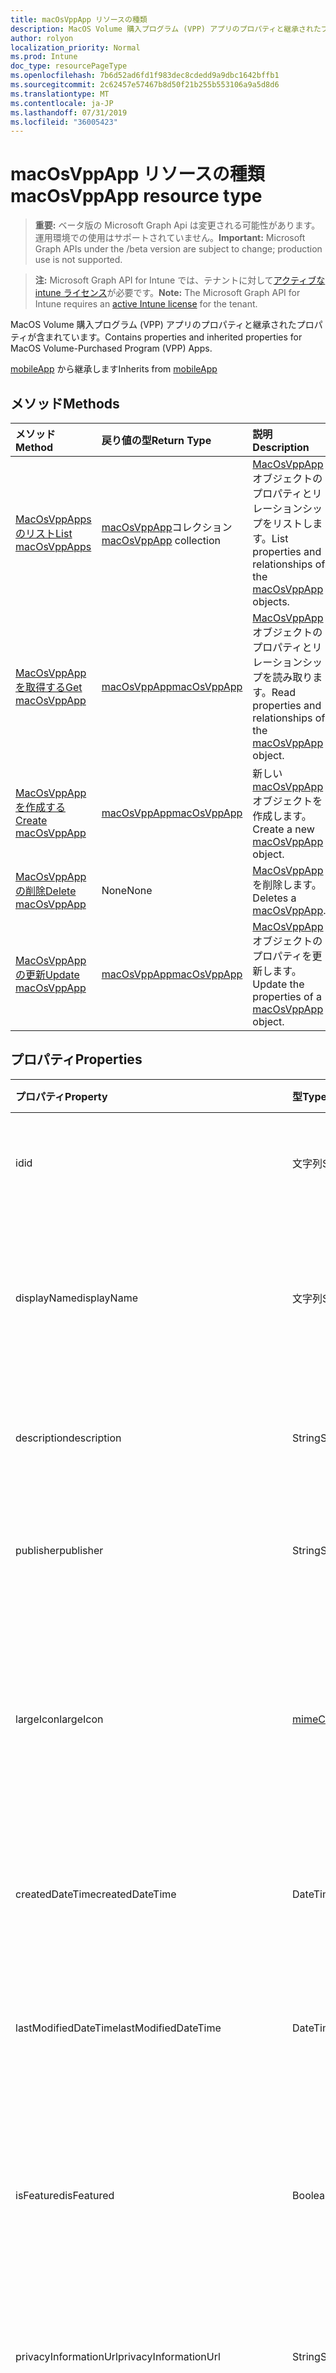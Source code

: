 ```yaml
---
title: macOsVppApp リソースの種類
description: MacOS Volume 購入プログラム (VPP) アプリのプロパティと継承されたプロパティが含まれています。
author: rolyon
localization_priority: Normal
ms.prod: Intune
doc_type: resourcePageType
ms.openlocfilehash: 7b6d52ad6fd1f983dec8cdedd9a9dbc1642bffb1
ms.sourcegitcommit: 2c62457e57467b8d50f21b255b553106a9a5d8d6
ms.translationtype: MT
ms.contentlocale: ja-JP
ms.lasthandoff: 07/31/2019
ms.locfileid: "36005423"
---
```

# <a name="macosvppapp-resource-type"></a><span data-ttu-id="06d32-103">macOsVppApp リソースの種類</span><span class="sxs-lookup"><span data-stu-id="06d32-103">macOsVppApp resource type</span></span>

> <span data-ttu-id="06d32-104">**重要:** ベータ版の Microsoft Graph Api は変更される可能性があります。運用環境での使用はサポートされていません。</span><span class="sxs-lookup"><span data-stu-id="06d32-104">**Important:** Microsoft Graph APIs under the /beta version are subject to change; production use is not supported.</span></span>

> <span data-ttu-id="06d32-105">**注:** Microsoft Graph API for Intune では、テナントに対して[アクティブな intune ライセンス](https://go.microsoft.com/fwlink/?linkid=839381)が必要です。</span><span class="sxs-lookup"><span data-stu-id="06d32-105">**Note:** The Microsoft Graph API for Intune requires an [active Intune license](https://go.microsoft.com/fwlink/?linkid=839381) for the tenant.</span></span>

<span data-ttu-id="06d32-106">MacOS Volume 購入プログラム (VPP) アプリのプロパティと継承されたプロパティが含まれています。</span><span class="sxs-lookup"><span data-stu-id="06d32-106">Contains properties and inherited properties for MacOS Volume-Purchased Program (VPP) Apps.</span></span>


<span data-ttu-id="06d32-107">[mobileApp](../resources/intune-apps-mobileapp.md) から継承します</span><span class="sxs-lookup"><span data-stu-id="06d32-107">Inherits from [mobileApp](../resources/intune-apps-mobileapp.md)</span></span>

## <a name="methods"></a><span data-ttu-id="06d32-108">メソッド</span><span class="sxs-lookup"><span data-stu-id="06d32-108">Methods</span></span>
|<span data-ttu-id="06d32-109">メソッド</span><span class="sxs-lookup"><span data-stu-id="06d32-109">Method</span></span>|<span data-ttu-id="06d32-110">戻り値の型</span><span class="sxs-lookup"><span data-stu-id="06d32-110">Return Type</span></span>|<span data-ttu-id="06d32-111">説明</span><span class="sxs-lookup"><span data-stu-id="06d32-111">Description</span></span>|
|:---|:---|:---|
|[<span data-ttu-id="06d32-112">MacOsVppApps のリスト</span><span class="sxs-lookup"><span data-stu-id="06d32-112">List macOsVppApps</span></span>](../api/intune-apps-macosvppapp-list.md)|<span data-ttu-id="06d32-113">[macOsVppApp](../resources/intune-apps-macosvppapp.md)コレクション</span><span class="sxs-lookup"><span data-stu-id="06d32-113">[macOsVppApp](../resources/intune-apps-macosvppapp.md) collection</span></span>|<span data-ttu-id="06d32-114">[MacOsVppApp](../resources/intune-apps-macosvppapp.md)オブジェクトのプロパティとリレーションシップをリストします。</span><span class="sxs-lookup"><span data-stu-id="06d32-114">List properties and relationships of the [macOsVppApp](../resources/intune-apps-macosvppapp.md) objects.</span></span>|
|[<span data-ttu-id="06d32-115">MacOsVppApp を取得する</span><span class="sxs-lookup"><span data-stu-id="06d32-115">Get macOsVppApp</span></span>](../api/intune-apps-macosvppapp-get.md)|[<span data-ttu-id="06d32-116">macOsVppApp</span><span class="sxs-lookup"><span data-stu-id="06d32-116">macOsVppApp</span></span>](../resources/intune-apps-macosvppapp.md)|<span data-ttu-id="06d32-117">[MacOsVppApp](../resources/intune-apps-macosvppapp.md)オブジェクトのプロパティとリレーションシップを読み取ります。</span><span class="sxs-lookup"><span data-stu-id="06d32-117">Read properties and relationships of the [macOsVppApp](../resources/intune-apps-macosvppapp.md) object.</span></span>|
|[<span data-ttu-id="06d32-118">MacOsVppApp を作成する</span><span class="sxs-lookup"><span data-stu-id="06d32-118">Create macOsVppApp</span></span>](../api/intune-apps-macosvppapp-create.md)|[<span data-ttu-id="06d32-119">macOsVppApp</span><span class="sxs-lookup"><span data-stu-id="06d32-119">macOsVppApp</span></span>](../resources/intune-apps-macosvppapp.md)|<span data-ttu-id="06d32-120">新しい[macOsVppApp](../resources/intune-apps-macosvppapp.md)オブジェクトを作成します。</span><span class="sxs-lookup"><span data-stu-id="06d32-120">Create a new [macOsVppApp](../resources/intune-apps-macosvppapp.md) object.</span></span>|
|[<span data-ttu-id="06d32-121">MacOsVppApp の削除</span><span class="sxs-lookup"><span data-stu-id="06d32-121">Delete macOsVppApp</span></span>](../api/intune-apps-macosvppapp-delete.md)|<span data-ttu-id="06d32-122">None</span><span class="sxs-lookup"><span data-stu-id="06d32-122">None</span></span>|<span data-ttu-id="06d32-123">[MacOsVppApp](../resources/intune-apps-macosvppapp.md)を削除します。</span><span class="sxs-lookup"><span data-stu-id="06d32-123">Deletes a [macOsVppApp](../resources/intune-apps-macosvppapp.md).</span></span>|
|[<span data-ttu-id="06d32-124">MacOsVppApp の更新</span><span class="sxs-lookup"><span data-stu-id="06d32-124">Update macOsVppApp</span></span>](../api/intune-apps-macosvppapp-update.md)|[<span data-ttu-id="06d32-125">macOsVppApp</span><span class="sxs-lookup"><span data-stu-id="06d32-125">macOsVppApp</span></span>](../resources/intune-apps-macosvppapp.md)|<span data-ttu-id="06d32-126">[MacOsVppApp](../resources/intune-apps-macosvppapp.md)オブジェクトのプロパティを更新します。</span><span class="sxs-lookup"><span data-stu-id="06d32-126">Update the properties of a [macOsVppApp](../resources/intune-apps-macosvppapp.md) object.</span></span>|

## <a name="properties"></a><span data-ttu-id="06d32-127">プロパティ</span><span class="sxs-lookup"><span data-stu-id="06d32-127">Properties</span></span>
|<span data-ttu-id="06d32-128">プロパティ</span><span class="sxs-lookup"><span data-stu-id="06d32-128">Property</span></span>|<span data-ttu-id="06d32-129">型</span><span class="sxs-lookup"><span data-stu-id="06d32-129">Type</span></span>|<span data-ttu-id="06d32-130">説明</span><span class="sxs-lookup"><span data-stu-id="06d32-130">Description</span></span>|
|:---|:---|:---|
|<span data-ttu-id="06d32-131">id</span><span class="sxs-lookup"><span data-stu-id="06d32-131">id</span></span>|<span data-ttu-id="06d32-132">文字列</span><span class="sxs-lookup"><span data-stu-id="06d32-132">String</span></span>|<span data-ttu-id="06d32-133">エンティティのキー。</span><span class="sxs-lookup"><span data-stu-id="06d32-133">Key of the entity.</span></span> <span data-ttu-id="06d32-134">[mobileApp](../resources/intune-apps-mobileapp.md) から継承します</span><span class="sxs-lookup"><span data-stu-id="06d32-134">Inherited from [mobileApp](../resources/intune-apps-mobileapp.md)</span></span>|
|<span data-ttu-id="06d32-135">displayName</span><span class="sxs-lookup"><span data-stu-id="06d32-135">displayName</span></span>|<span data-ttu-id="06d32-136">文字列</span><span class="sxs-lookup"><span data-stu-id="06d32-136">String</span></span>|<span data-ttu-id="06d32-137">管理者が提供またはインポートしたアプリのタイトル。</span><span class="sxs-lookup"><span data-stu-id="06d32-137">The admin provided or imported title of the app.</span></span> <span data-ttu-id="06d32-138">[mobileApp](../resources/intune-apps-mobileapp.md) から継承します</span><span class="sxs-lookup"><span data-stu-id="06d32-138">Inherited from [mobileApp](../resources/intune-apps-mobileapp.md)</span></span>|
|<span data-ttu-id="06d32-139">description</span><span class="sxs-lookup"><span data-stu-id="06d32-139">description</span></span>|<span data-ttu-id="06d32-140">String</span><span class="sxs-lookup"><span data-stu-id="06d32-140">String</span></span>|<span data-ttu-id="06d32-141">アプリの説明。</span><span class="sxs-lookup"><span data-stu-id="06d32-141">The description of the app.</span></span> <span data-ttu-id="06d32-142">[mobileApp](../resources/intune-apps-mobileapp.md) から継承します</span><span class="sxs-lookup"><span data-stu-id="06d32-142">Inherited from [mobileApp](../resources/intune-apps-mobileapp.md)</span></span>|
|<span data-ttu-id="06d32-143">publisher</span><span class="sxs-lookup"><span data-stu-id="06d32-143">publisher</span></span>|<span data-ttu-id="06d32-144">String</span><span class="sxs-lookup"><span data-stu-id="06d32-144">String</span></span>|<span data-ttu-id="06d32-145">アプリの発行元。</span><span class="sxs-lookup"><span data-stu-id="06d32-145">The publisher of the app.</span></span> <span data-ttu-id="06d32-146">[mobileApp](../resources/intune-apps-mobileapp.md) から継承します</span><span class="sxs-lookup"><span data-stu-id="06d32-146">Inherited from [mobileApp](../resources/intune-apps-mobileapp.md)</span></span>|
|<span data-ttu-id="06d32-147">largeIcon</span><span class="sxs-lookup"><span data-stu-id="06d32-147">largeIcon</span></span>|[<span data-ttu-id="06d32-148">mimeContent</span><span class="sxs-lookup"><span data-stu-id="06d32-148">mimeContent</span></span>](../resources/intune-shared-mimecontent.md)|<span data-ttu-id="06d32-149">アプリの詳細に表示され、アイコンのアップロードに使用される大きいアイコン。</span><span class="sxs-lookup"><span data-stu-id="06d32-149">The large icon, to be displayed in the app details and used for upload of the icon.</span></span> <span data-ttu-id="06d32-150">[mobileApp](../resources/intune-apps-mobileapp.md) から継承します</span><span class="sxs-lookup"><span data-stu-id="06d32-150">Inherited from [mobileApp](../resources/intune-apps-mobileapp.md)</span></span>|
|<span data-ttu-id="06d32-151">createdDateTime</span><span class="sxs-lookup"><span data-stu-id="06d32-151">createdDateTime</span></span>|<span data-ttu-id="06d32-152">DateTimeOffset</span><span class="sxs-lookup"><span data-stu-id="06d32-152">DateTimeOffset</span></span>|<span data-ttu-id="06d32-153">アプリが作成された日時。</span><span class="sxs-lookup"><span data-stu-id="06d32-153">The date and time the app was created.</span></span> <span data-ttu-id="06d32-154">[mobileApp](../resources/intune-apps-mobileapp.md) から継承します</span><span class="sxs-lookup"><span data-stu-id="06d32-154">Inherited from [mobileApp](../resources/intune-apps-mobileapp.md)</span></span>|
|<span data-ttu-id="06d32-155">lastModifiedDateTime</span><span class="sxs-lookup"><span data-stu-id="06d32-155">lastModifiedDateTime</span></span>|<span data-ttu-id="06d32-156">DateTimeOffset</span><span class="sxs-lookup"><span data-stu-id="06d32-156">DateTimeOffset</span></span>|<span data-ttu-id="06d32-157">アプリが最後に変更された日時。</span><span class="sxs-lookup"><span data-stu-id="06d32-157">The date and time the app was last modified.</span></span> <span data-ttu-id="06d32-158">[mobileApp](../resources/intune-apps-mobileapp.md) から継承します</span><span class="sxs-lookup"><span data-stu-id="06d32-158">Inherited from [mobileApp](../resources/intune-apps-mobileapp.md)</span></span>|
|<span data-ttu-id="06d32-159">isFeatured</span><span class="sxs-lookup"><span data-stu-id="06d32-159">isFeatured</span></span>|<span data-ttu-id="06d32-160">Boolean</span><span class="sxs-lookup"><span data-stu-id="06d32-160">Boolean</span></span>|<span data-ttu-id="06d32-161">アプリが管理者のおすすめとしてマークされたかどうかを示す値。[mobileApp](../resources/intune-apps-mobileapp.md) から継承します</span><span class="sxs-lookup"><span data-stu-id="06d32-161">The value indicating whether the app is marked as featured by the admin. Inherited from [mobileApp](../resources/intune-apps-mobileapp.md)</span></span>|
|<span data-ttu-id="06d32-162">privacyInformationUrl</span><span class="sxs-lookup"><span data-stu-id="06d32-162">privacyInformationUrl</span></span>|<span data-ttu-id="06d32-163">String</span><span class="sxs-lookup"><span data-stu-id="06d32-163">String</span></span>|<span data-ttu-id="06d32-164">プライバシーに関する声明の URL。</span><span class="sxs-lookup"><span data-stu-id="06d32-164">The privacy statement Url.</span></span> <span data-ttu-id="06d32-165">[mobileApp](../resources/intune-apps-mobileapp.md) から継承します</span><span class="sxs-lookup"><span data-stu-id="06d32-165">Inherited from [mobileApp](../resources/intune-apps-mobileapp.md)</span></span>|
|<span data-ttu-id="06d32-166">informationUrl</span><span class="sxs-lookup"><span data-stu-id="06d32-166">informationUrl</span></span>|<span data-ttu-id="06d32-167">String</span><span class="sxs-lookup"><span data-stu-id="06d32-167">String</span></span>|<span data-ttu-id="06d32-168">詳細情報の URL。</span><span class="sxs-lookup"><span data-stu-id="06d32-168">The more information Url.</span></span> <span data-ttu-id="06d32-169">[mobileApp](../resources/intune-apps-mobileapp.md) から継承します</span><span class="sxs-lookup"><span data-stu-id="06d32-169">Inherited from [mobileApp](../resources/intune-apps-mobileapp.md)</span></span>|
|<span data-ttu-id="06d32-170">owner</span><span class="sxs-lookup"><span data-stu-id="06d32-170">owner</span></span>|<span data-ttu-id="06d32-171">String</span><span class="sxs-lookup"><span data-stu-id="06d32-171">String</span></span>|<span data-ttu-id="06d32-172">アプリの所有者。</span><span class="sxs-lookup"><span data-stu-id="06d32-172">The owner of the app.</span></span> <span data-ttu-id="06d32-173">[mobileApp](../resources/intune-apps-mobileapp.md) から継承します</span><span class="sxs-lookup"><span data-stu-id="06d32-173">Inherited from [mobileApp](../resources/intune-apps-mobileapp.md)</span></span>|
|<span data-ttu-id="06d32-174">developer</span><span class="sxs-lookup"><span data-stu-id="06d32-174">developer</span></span>|<span data-ttu-id="06d32-175">String</span><span class="sxs-lookup"><span data-stu-id="06d32-175">String</span></span>|<span data-ttu-id="06d32-176">アプリの開発者。</span><span class="sxs-lookup"><span data-stu-id="06d32-176">The developer of the app.</span></span> <span data-ttu-id="06d32-177">[mobileApp](../resources/intune-apps-mobileapp.md) から継承します</span><span class="sxs-lookup"><span data-stu-id="06d32-177">Inherited from [mobileApp](../resources/intune-apps-mobileapp.md)</span></span>|
|<span data-ttu-id="06d32-178">notes</span><span class="sxs-lookup"><span data-stu-id="06d32-178">notes</span></span>|<span data-ttu-id="06d32-179">String</span><span class="sxs-lookup"><span data-stu-id="06d32-179">String</span></span>|<span data-ttu-id="06d32-180">アプリ用のメモ。</span><span class="sxs-lookup"><span data-stu-id="06d32-180">Notes for the app.</span></span> <span data-ttu-id="06d32-181">[mobileApp](../resources/intune-apps-mobileapp.md) から継承します</span><span class="sxs-lookup"><span data-stu-id="06d32-181">Inherited from [mobileApp](../resources/intune-apps-mobileapp.md)</span></span>|
|<span data-ttu-id="06d32-182">uploadState</span><span class="sxs-lookup"><span data-stu-id="06d32-182">uploadState</span></span>|<span data-ttu-id="06d32-183">Int32</span><span class="sxs-lookup"><span data-stu-id="06d32-183">Int32</span></span>|<span data-ttu-id="06d32-184">アップロード状態。</span><span class="sxs-lookup"><span data-stu-id="06d32-184">The upload state.</span></span> <span data-ttu-id="06d32-185">[mobileApp](../resources/intune-apps-mobileapp.md) から継承します</span><span class="sxs-lookup"><span data-stu-id="06d32-185">Inherited from [mobileApp](../resources/intune-apps-mobileapp.md)</span></span>|
|<span data-ttu-id="06d32-186">publishingState</span><span class="sxs-lookup"><span data-stu-id="06d32-186">publishingState</span></span>|[<span data-ttu-id="06d32-187">mobileAppPublishingState</span><span class="sxs-lookup"><span data-stu-id="06d32-187">mobileAppPublishingState</span></span>](../resources/intune-apps-mobileapppublishingstate.md)|<span data-ttu-id="06d32-188">アプリの発行の状態。</span><span class="sxs-lookup"><span data-stu-id="06d32-188">The publishing state for the app.</span></span> <span data-ttu-id="06d32-189">アプリが発行されていない限り、アプリを割り当てることができません。</span><span class="sxs-lookup"><span data-stu-id="06d32-189">The app cannot be assigned unless the app is published.</span></span> <span data-ttu-id="06d32-190">[MobileApp](../resources/intune-apps-mobileapp.md)から継承されます。</span><span class="sxs-lookup"><span data-stu-id="06d32-190">Inherited from [mobileApp](../resources/intune-apps-mobileapp.md).</span></span> <span data-ttu-id="06d32-191">可能な値は、`notPublished`、`processing`、`published` です。</span><span class="sxs-lookup"><span data-stu-id="06d32-191">Possible values are: `notPublished`, `processing`, `published`.</span></span>|
|<span data-ttu-id="06d32-192">isAssigned</span><span class="sxs-lookup"><span data-stu-id="06d32-192">isAssigned</span></span>|<span data-ttu-id="06d32-193">Boolean</span><span class="sxs-lookup"><span data-stu-id="06d32-193">Boolean</span></span>|<span data-ttu-id="06d32-194">アプリが少なくとも1つのグループに割り当てられているかどうかを示す値。</span><span class="sxs-lookup"><span data-stu-id="06d32-194">The value indicating whether the app is assigned to at least one group.</span></span> <span data-ttu-id="06d32-195">[mobileApp](../resources/intune-apps-mobileapp.md) から継承します</span><span class="sxs-lookup"><span data-stu-id="06d32-195">Inherited from [mobileApp](../resources/intune-apps-mobileapp.md)</span></span>|
|<span data-ttu-id="06d32-196">roleScopeTagIds</span><span class="sxs-lookup"><span data-stu-id="06d32-196">roleScopeTagIds</span></span>|<span data-ttu-id="06d32-197">文字列コレクション</span><span class="sxs-lookup"><span data-stu-id="06d32-197">String collection</span></span>|<span data-ttu-id="06d32-198">このモバイルアプリの範囲タグ id のリスト。</span><span class="sxs-lookup"><span data-stu-id="06d32-198">List of scope tag ids for this mobile app.</span></span> <span data-ttu-id="06d32-199">[mobileApp](../resources/intune-apps-mobileapp.md) から継承します</span><span class="sxs-lookup"><span data-stu-id="06d32-199">Inherited from [mobileApp](../resources/intune-apps-mobileapp.md)</span></span>|
|<span data-ttu-id="06d32-200">dependentAppCount</span><span class="sxs-lookup"><span data-stu-id="06d32-200">dependentAppCount</span></span>|<span data-ttu-id="06d32-201">Int32</span><span class="sxs-lookup"><span data-stu-id="06d32-201">Int32</span></span>|<span data-ttu-id="06d32-202">子アプリが持つ依存関係の合計数。</span><span class="sxs-lookup"><span data-stu-id="06d32-202">The total number of dependencies the child app has.</span></span> <span data-ttu-id="06d32-203">[mobileApp](../resources/intune-apps-mobileapp.md) から継承します</span><span class="sxs-lookup"><span data-stu-id="06d32-203">Inherited from [mobileApp](../resources/intune-apps-mobileapp.md)</span></span>|
|<span data-ttu-id="06d32-204">usedLicenseCount</span><span class="sxs-lookup"><span data-stu-id="06d32-204">usedLicenseCount</span></span>|<span data-ttu-id="06d32-205">Int32</span><span class="sxs-lookup"><span data-stu-id="06d32-205">Int32</span></span>|<span data-ttu-id="06d32-206">使用中の VPP ライセンスの数。</span><span class="sxs-lookup"><span data-stu-id="06d32-206">The number of VPP licenses in use.</span></span>|
|<span data-ttu-id="06d32-207">totalLicenseCount</span><span class="sxs-lookup"><span data-stu-id="06d32-207">totalLicenseCount</span></span>|<span data-ttu-id="06d32-208">Int32</span><span class="sxs-lookup"><span data-stu-id="06d32-208">Int32</span></span>|<span data-ttu-id="06d32-209">VPP ライセンスの総数。</span><span class="sxs-lookup"><span data-stu-id="06d32-209">The total number of VPP licenses.</span></span>|
|<span data-ttu-id="06d32-210">releaseDateTime</span><span class="sxs-lookup"><span data-stu-id="06d32-210">releaseDateTime</span></span>|<span data-ttu-id="06d32-211">DateTimeOffset</span><span class="sxs-lookup"><span data-stu-id="06d32-211">DateTimeOffset</span></span>|<span data-ttu-id="06d32-212">VPP アプリケーションのリリースの日時。</span><span class="sxs-lookup"><span data-stu-id="06d32-212">The VPP application release date and time.</span></span>|
|<span data-ttu-id="06d32-213">appStoreUrl</span><span class="sxs-lookup"><span data-stu-id="06d32-213">appStoreUrl</span></span>|<span data-ttu-id="06d32-214">String</span><span class="sxs-lookup"><span data-stu-id="06d32-214">String</span></span>|<span data-ttu-id="06d32-215">ストアの URL。</span><span class="sxs-lookup"><span data-stu-id="06d32-215">The store URL.</span></span>|
|<span data-ttu-id="06d32-216">licensingType</span><span class="sxs-lookup"><span data-stu-id="06d32-216">licensingType</span></span>|[<span data-ttu-id="06d32-217">vppLicensingType</span><span class="sxs-lookup"><span data-stu-id="06d32-217">vppLicensingType</span></span>](../resources/intune-apps-vpplicensingtype.md)|<span data-ttu-id="06d32-218">サポートされているライセンスの種類。</span><span class="sxs-lookup"><span data-stu-id="06d32-218">The supported License Type.</span></span>|
|<span data-ttu-id="06d32-219">vppTokenOrganizationName</span><span class="sxs-lookup"><span data-stu-id="06d32-219">vppTokenOrganizationName</span></span>|<span data-ttu-id="06d32-220">文字列</span><span class="sxs-lookup"><span data-stu-id="06d32-220">String</span></span>|<span data-ttu-id="06d32-221">Apple ボリューム購入プログラムのトークンに関連付けられている組織</span><span class="sxs-lookup"><span data-stu-id="06d32-221">The organization associated with the Apple Volume Purchase Program Token</span></span>|
|<span data-ttu-id="06d32-222">vppTokenAccountType</span><span class="sxs-lookup"><span data-stu-id="06d32-222">vppTokenAccountType</span></span>|[<span data-ttu-id="06d32-223">vppTokenAccountType</span><span class="sxs-lookup"><span data-stu-id="06d32-223">vppTokenAccountType</span></span>](../resources/intune-shared-vpptokenaccounttype.md)|<span data-ttu-id="06d32-224">特定の Apple ボリューム購入プログラムのトークンが関連付けられている、ボリューム購入プログラムの種類。</span><span class="sxs-lookup"><span data-stu-id="06d32-224">The type of volume purchase program which the given Apple Volume Purchase Program Token is associated with.</span></span> <span data-ttu-id="06d32-225">可能な値は、`business`、`education` です。</span><span class="sxs-lookup"><span data-stu-id="06d32-225">Possible values are: `business`, `education`.</span></span> <span data-ttu-id="06d32-226">可能な値は、`business`、`education` です。</span><span class="sxs-lookup"><span data-stu-id="06d32-226">Possible values are: `business`, `education`.</span></span>|
|<span data-ttu-id="06d32-227">vppTokenAppleId</span><span class="sxs-lookup"><span data-stu-id="06d32-227">vppTokenAppleId</span></span>|<span data-ttu-id="06d32-228">String</span><span class="sxs-lookup"><span data-stu-id="06d32-228">String</span></span>|<span data-ttu-id="06d32-229">特定の Apple ボリューム購入プログラムのトークンに関連付けられている Apple ID。</span><span class="sxs-lookup"><span data-stu-id="06d32-229">The Apple Id associated with the given Apple Volume Purchase Program Token.</span></span>|
|<span data-ttu-id="06d32-230">bundleId</span><span class="sxs-lookup"><span data-stu-id="06d32-230">bundleId</span></span>|<span data-ttu-id="06d32-231">文字列型 (String)</span><span class="sxs-lookup"><span data-stu-id="06d32-231">String</span></span>|<span data-ttu-id="06d32-232">ID 名。</span><span class="sxs-lookup"><span data-stu-id="06d32-232">The Identity Name.</span></span>|
|<span data-ttu-id="06d32-233">vppTokenId</span><span class="sxs-lookup"><span data-stu-id="06d32-233">vppTokenId</span></span>|<span data-ttu-id="06d32-234">String</span><span class="sxs-lookup"><span data-stu-id="06d32-234">String</span></span>|<span data-ttu-id="06d32-235">このアプリに関連付けられている VPP トークンの識別子。</span><span class="sxs-lookup"><span data-stu-id="06d32-235">Identifier of the VPP token associated with this app.</span></span>|
|<span data-ttu-id="06d32-236">revokeLicenseActionResults</span><span class="sxs-lookup"><span data-stu-id="06d32-236">revokeLicenseActionResults</span></span>|<span data-ttu-id="06d32-237">[macOsVppAppRevokeLicensesActionResult](../resources/intune-apps-macosvppapprevokelicensesactionresult.md)コレクション</span><span class="sxs-lookup"><span data-stu-id="06d32-237">[macOsVppAppRevokeLicensesActionResult](../resources/intune-apps-macosvppapprevokelicensesactionresult.md) collection</span></span>|<span data-ttu-id="06d32-238">このアプリでのライセンスの取り消しアクションの結果。</span><span class="sxs-lookup"><span data-stu-id="06d32-238">Results of revoke license actions on this app.</span></span>|

## <a name="relationships"></a><span data-ttu-id="06d32-239">リレーションシップ</span><span class="sxs-lookup"><span data-stu-id="06d32-239">Relationships</span></span>
|<span data-ttu-id="06d32-240">リレーションシップ</span><span class="sxs-lookup"><span data-stu-id="06d32-240">Relationship</span></span>|<span data-ttu-id="06d32-241">型</span><span class="sxs-lookup"><span data-stu-id="06d32-241">Type</span></span>|<span data-ttu-id="06d32-242">説明</span><span class="sxs-lookup"><span data-stu-id="06d32-242">Description</span></span>|
|:---|:---|:---|
|<span data-ttu-id="06d32-243">categories</span><span class="sxs-lookup"><span data-stu-id="06d32-243">categories</span></span>|<span data-ttu-id="06d32-244">[mobileAppCategory](../resources/intune-apps-mobileappcategory.md) コレクション</span><span class="sxs-lookup"><span data-stu-id="06d32-244">[mobileAppCategory](../resources/intune-apps-mobileappcategory.md) collection</span></span>|<span data-ttu-id="06d32-245">このアプリのカテゴリのリスト。</span><span class="sxs-lookup"><span data-stu-id="06d32-245">The list of categories for this app.</span></span> <span data-ttu-id="06d32-246">[mobileApp](../resources/intune-apps-mobileapp.md) から継承します</span><span class="sxs-lookup"><span data-stu-id="06d32-246">Inherited from [mobileApp](../resources/intune-apps-mobileapp.md)</span></span>|
|<span data-ttu-id="06d32-247">assignments</span><span class="sxs-lookup"><span data-stu-id="06d32-247">assignments</span></span>|<span data-ttu-id="06d32-248">[mobileAppAssignment](../resources/intune-apps-mobileappassignment.md) コレクション</span><span class="sxs-lookup"><span data-stu-id="06d32-248">[mobileAppAssignment](../resources/intune-apps-mobileappassignment.md) collection</span></span>|<span data-ttu-id="06d32-249">このモバイル アプリのグループ割り当てのリスト。</span><span class="sxs-lookup"><span data-stu-id="06d32-249">The list of group assignments for this mobile app.</span></span> <span data-ttu-id="06d32-250">[mobileApp](../resources/intune-apps-mobileapp.md) から継承します</span><span class="sxs-lookup"><span data-stu-id="06d32-250">Inherited from [mobileApp](../resources/intune-apps-mobileapp.md)</span></span>|
|<span data-ttu-id="06d32-251">installSummary</span><span class="sxs-lookup"><span data-stu-id="06d32-251">installSummary</span></span>|[<span data-ttu-id="06d32-252">mobileAppInstallSummary</span><span class="sxs-lookup"><span data-stu-id="06d32-252">mobileAppInstallSummary</span></span>](../resources/intune-apps-mobileappinstallsummary.md)|<span data-ttu-id="06d32-253">モバイル アプリ インストール概要です。</span><span class="sxs-lookup"><span data-stu-id="06d32-253">Mobile App Install Summary.</span></span> <span data-ttu-id="06d32-254">[mobileApp](../resources/intune-apps-mobileapp.md) から継承します</span><span class="sxs-lookup"><span data-stu-id="06d32-254">Inherited from [mobileApp](../resources/intune-apps-mobileapp.md)</span></span>|
|<span data-ttu-id="06d32-255">deviceStatuses</span><span class="sxs-lookup"><span data-stu-id="06d32-255">deviceStatuses</span></span>|<span data-ttu-id="06d32-256">[mobileAppInstallStatus](../resources/intune-apps-mobileappinstallstatus.md)コレクション</span><span class="sxs-lookup"><span data-stu-id="06d32-256">[mobileAppInstallStatus](../resources/intune-apps-mobileappinstallstatus.md) collection</span></span>|<span data-ttu-id="06d32-257">このモバイルアプリのインストール状態のリスト。</span><span class="sxs-lookup"><span data-stu-id="06d32-257">The list of installation states for this mobile app.</span></span> <span data-ttu-id="06d32-258">[mobileApp](../resources/intune-apps-mobileapp.md) から継承します</span><span class="sxs-lookup"><span data-stu-id="06d32-258">Inherited from [mobileApp](../resources/intune-apps-mobileapp.md)</span></span>|
|<span data-ttu-id="06d32-259">userStatuses</span><span class="sxs-lookup"><span data-stu-id="06d32-259">userStatuses</span></span>|<span data-ttu-id="06d32-260">[Userappinstallstatus](../resources/intune-apps-userappinstallstatus.md)コレクション</span><span class="sxs-lookup"><span data-stu-id="06d32-260">[userAppInstallStatus](../resources/intune-apps-userappinstallstatus.md) collection</span></span>|<span data-ttu-id="06d32-261">このモバイルアプリのインストール状態のリスト。</span><span class="sxs-lookup"><span data-stu-id="06d32-261">The list of installation states for this mobile app.</span></span> <span data-ttu-id="06d32-262">[mobileApp](../resources/intune-apps-mobileapp.md) から継承します</span><span class="sxs-lookup"><span data-stu-id="06d32-262">Inherited from [mobileApp](../resources/intune-apps-mobileapp.md)</span></span>|
|<span data-ttu-id="06d32-263">関連性</span><span class="sxs-lookup"><span data-stu-id="06d32-263">relationships</span></span>|<span data-ttu-id="06d32-264">[mobileAppRelationship](../resources/intune-apps-mobileapprelationship.md)コレクション</span><span class="sxs-lookup"><span data-stu-id="06d32-264">[mobileAppRelationship](../resources/intune-apps-mobileapprelationship.md) collection</span></span>|<span data-ttu-id="06d32-265">このモバイルアプリのリレーションシップのリスト。</span><span class="sxs-lookup"><span data-stu-id="06d32-265">List of relationships for this mobile app.</span></span> <span data-ttu-id="06d32-266">[mobileApp](../resources/intune-apps-mobileapp.md) から継承します</span><span class="sxs-lookup"><span data-stu-id="06d32-266">Inherited from [mobileApp](../resources/intune-apps-mobileapp.md)</span></span>|
|<span data-ttu-id="06d32-267">assignedLicenses</span><span class="sxs-lookup"><span data-stu-id="06d32-267">assignedLicenses</span></span>|<span data-ttu-id="06d32-268">[macOsVppAppAssignedLicense](../resources/intune-apps-macosvppappassignedlicense.md)コレクション</span><span class="sxs-lookup"><span data-stu-id="06d32-268">[macOsVppAppAssignedLicense](../resources/intune-apps-macosvppappassignedlicense.md) collection</span></span>|<span data-ttu-id="06d32-269">このアプリに割り当てられているライセンス。</span><span class="sxs-lookup"><span data-stu-id="06d32-269">The licenses assigned to this app.</span></span>|

## <a name="json-representation"></a><span data-ttu-id="06d32-270">JSON 表記</span><span class="sxs-lookup"><span data-stu-id="06d32-270">JSON Representation</span></span>
<span data-ttu-id="06d32-271">以下は、リソースの JSON 表記です。</span><span class="sxs-lookup"><span data-stu-id="06d32-271">Here is a JSON representation of the resource.</span></span>
<!-- {
  "blockType": "resource",
  "keyProperty": "id",
  "@odata.type": "microsoft.graph.macOsVppApp"
}
-->
``` json
{
  "@odata.type": "#microsoft.graph.macOsVppApp",
  "id": "String (identifier)",
  "displayName": "String",
  "description": "String",
  "publisher": "String",
  "largeIcon": {
    "@odata.type": "microsoft.graph.mimeContent",
    "type": "String",
    "value": "binary"
  },
  "createdDateTime": "String (timestamp)",
  "lastModifiedDateTime": "String (timestamp)",
  "isFeatured": true,
  "privacyInformationUrl": "String",
  "informationUrl": "String",
  "owner": "String",
  "developer": "String",
  "notes": "String",
  "uploadState": 1024,
  "publishingState": "String",
  "isAssigned": true,
  "roleScopeTagIds": [
    "String"
  ],
  "dependentAppCount": 1024,
  "usedLicenseCount": 1024,
  "totalLicenseCount": 1024,
  "releaseDateTime": "String (timestamp)",
  "appStoreUrl": "String",
  "licensingType": {
    "@odata.type": "microsoft.graph.vppLicensingType",
    "supportUserLicensing": true,
    "supportDeviceLicensing": true,
    "supportsUserLicensing": true,
    "supportsDeviceLicensing": true
  },
  "vppTokenOrganizationName": "String",
  "vppTokenAccountType": "String",
  "vppTokenAppleId": "String",
  "bundleId": "String",
  "vppTokenId": "String",
  "revokeLicenseActionResults": [
    {
      "@odata.type": "microsoft.graph.macOsVppAppRevokeLicensesActionResult",
      "userId": "String",
      "managedDeviceId": "String",
      "totalLicensesCount": 1024,
      "failedLicensesCount": 1024,
      "actionFailureReason": "String",
      "actionName": "String",
      "actionState": "String",
      "startDateTime": "String (timestamp)",
      "lastUpdatedDateTime": "String (timestamp)"
    }
  ]
}
```





